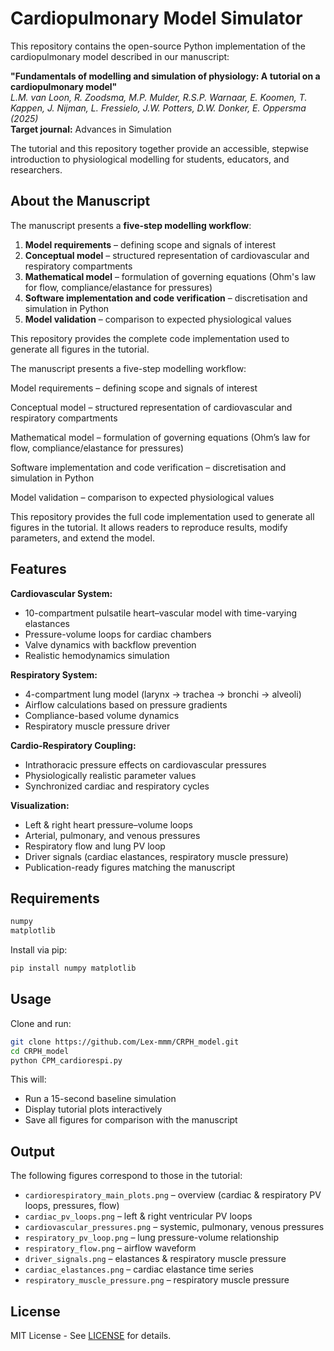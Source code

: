 # Cardiopulmonary Model Simulator

This repository contains the open-source Python implementation of the cardiopulmonary model described in our manuscript:

**"Fundamentals of modelling and simulation of physiology: A tutorial on a cardiopulmonary model"**  
*L.M. van Loon, R. Zoodsma, M.P. Mulder, R.S.P. Warnaar, E. Koomen, T. Kappen, J. Nijman, L. Fressielo, J.W. Potters, D.W. Donker, E. Oppersma (2025)*  
**Target journal:** Advances in Simulation

The tutorial and this repository together provide an accessible, stepwise introduction to physiological modelling for students, educators, and researchers.

## About the Manuscript

The manuscript presents a **five-step modelling workflow**:

1. **Model requirements** – defining scope and signals of interest
2. **Conceptual model** – structured representation of cardiovascular and respiratory compartments  
3. **Mathematical model** – formulation of governing equations (Ohm's law for flow, compliance/elastance for pressures)
4. **Software implementation and code verification** – discretisation and simulation in Python
5. **Model validation** – comparison to expected physiological values

This repository provides the complete code implementation used to generate all figures in the tutorial.

The manuscript presents a five-step modelling workflow:

Model requirements – defining scope and signals of interest

Conceptual model – structured representation of cardiovascular and respiratory compartments

Mathematical model – formulation of governing equations (Ohm’s law for flow, compliance/elastance for pressures)

Software implementation and code verification – discretisation and simulation in Python

Model validation – comparison to expected physiological values

This repository provides the full code implementation used to generate all figures in the tutorial. It allows readers to reproduce results, modify parameters, and extend the model.

## Features

**Cardiovascular System:**
- 10-compartment pulsatile heart–vascular model with time-varying elastances
- Pressure-volume loops for cardiac chambers
- Valve dynamics with backflow prevention
- Realistic hemodynamics simulation

**Respiratory System:**
- 4-compartment lung model (larynx → trachea → bronchi → alveoli)
- Airflow calculations based on pressure gradients
- Compliance-based volume dynamics
- Respiratory muscle pressure driver

**Cardio-Respiratory Coupling:**
- Intrathoracic pressure effects on cardiovascular pressures
- Physiologically realistic parameter values
- Synchronized cardiac and respiratory cycles

**Visualization:**
- Left & right heart pressure–volume loops
- Arterial, pulmonary, and venous pressures
- Respiratory flow and lung PV loop
- Driver signals (cardiac elastances, respiratory muscle pressure)
- Publication-ready figures matching the manuscript

## Requirements

```bash
numpy
matplotlib
```

Install via pip:
```bash
pip install numpy matplotlib
```

## Usage

Clone and run:

```bash
git clone https://github.com/Lex-mmm/CRPH_model.git
cd CRPH_model
python CPM_cardiorespi.py
```

This will:
- Run a 15-second baseline simulation
- Display tutorial plots interactively  
- Save all figures for comparison with the manuscript

## Output

The following figures correspond to those in the tutorial:

- `cardiorespiratory_main_plots.png` – overview (cardiac & respiratory PV loops, pressures, flow)
- `cardiac_pv_loops.png` – left & right ventricular PV loops
- `cardiovascular_pressures.png` – systemic, pulmonary, venous pressures  
- `respiratory_pv_loop.png` – lung pressure-volume relationship
- `respiratory_flow.png` – airflow waveform
- `driver_signals.png` – elastances & respiratory muscle pressure
- `cardiac_elastances.png` – cardiac elastance time series
- `respiratory_muscle_pressure.png` – respiratory muscle pressure


## License

MIT License - See [LICENSE](LICENSE) for details.